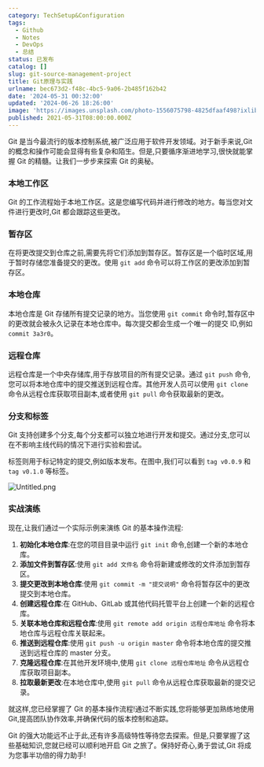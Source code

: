 ```yaml
---
category: TechSetup&Configuration
tags:
  - Github
  - Notes
  - DevOps
  - 总结
status: 已发布
catalog: []
slug: git-source-management-project
title: Git原理与实践
urlname: bec673d2-f48c-4bc5-9a06-2b485f162b42
date: '2024-05-31 00:32:00'
updated: '2024-06-26 18:26:00'
image: 'https://images.unsplash.com/photo-1556075798-4825dfaaf498?ixlib=rb-4.0.3&q=85&fm=jpg&crop=entropy&cs=srgb'
published: 2021-05-31T08:00:00.000Z
---
```


Git 是当今最流行的版本控制系统,被广泛应用于软件开发领域。对于新手来说,Git 的概念和操作可能会显得有些复杂和陌生。但是,只要循序渐进地学习,很快就能掌握 Git 的精髓。让我们一步步来探索 Git 的奥秘。


### 本地工作区


Git 的工作流程始于本地工作区。这是您编写代码并进行修改的地方。每当您对文件进行更改时,Git 都会跟踪这些更改。


### 暂存区


在将更改提交到仓库之前,需要先将它们添加到暂存区。暂存区是一个临时区域,用于暂时存储您准备提交的更改。使用 `git add` 命令可以将工作区的更改添加到暂存区。


### 本地仓库


本地仓库是 Git 存储所有提交记录的地方。当您使用 `git commit` 命令时,暂存区中的更改就会被永久记录在本地仓库中。每次提交都会生成一个唯一的提交 ID,例如 `commit 3a3r0`。


### 远程仓库


远程仓库是一个中央存储库,用于存放项目的所有提交记录。通过 `git push` 命令,您可以将本地仓库中的提交推送到远程仓库。其他开发人员可以使用 `git clone` 命令从远程仓库获取项目副本,或者使用 `git pull` 命令获取最新的更改。


### 分支和标签


Git 支持创建多个分支,每个分支都可以独立地进行开发和提交。通过分支,您可以在不影响主线代码的情况下进行实验和尝试。


标签则用于标记特定的提交,例如版本发布。在图中,我们可以看到 `tag v0.0.9` 和 `tag v0.1.0` 等标签。


![Untitled.png](https://prod-files-secure.s3.us-west-2.amazonaws.com/5d24fe63-e567-4804-86f9-9fdc62e13082/77b77e01-3aab-4add-bdbd-7f489727861d/Untitled.png?X-Amz-Algorithm=AWS4-HMAC-SHA256&X-Amz-Content-Sha256=UNSIGNED-PAYLOAD&X-Amz-Credential=ASIAZI2LB4667QXKL5XH%2F20250210%2Fus-west-2%2Fs3%2Faws4_request&X-Amz-Date=20250210T053714Z&X-Amz-Expires=3600&X-Amz-Security-Token=IQoJb3JpZ2luX2VjEJz%2F%2F%2F%2F%2F%2F%2F%2F%2F%2FwEaCXVzLXdlc3QtMiJGMEQCIGXTCwb3pp5XoNBnLPsdXsVN8EOlNawe6SjM63%2B0pdQZAiBr3QjPqaEGgXed42%2Bn58Itdp94a6nk%2F6L5lVAkyZwZlCqIBAi1%2F%2F%2F%2F%2F%2F%2F%2F%2F%2F8BEAAaDDYzNzQyMzE4MzgwNSIMpAUdIrOMDsqG%2BW%2FEKtwD6YCQhDpQev%2BbTtLo1sSxwygSJKywJdQzZY2xYMbxEaU0ESWsRMQ97Ft4dWLdETDkXDS5Lkf3qMN4hHMsfRcqshWnWWDelIHB9OmXE8UrfWhSUxsnNl92xoWLC8k4GNBkJuDkmwxbLhPyNjy9TCFAOdV4OLtuScDwmvubRzP6rWAPlGaqhLK1onIK2S4ApzcxIlLZDA3%2Fhtpl7zYyuFZzH5YvCCym1FJv4LPHhZCBW95dOE8fJE3fafVVgE%2FSADpYL6LgxxlgDWaUekNS17pYJ3xkY7CcGvTNU3%2FhXzTTzo5731yklyBfl0lABrtBn7gznsl1wNf3e626SMyvJqGvdTekwMCX9TKsx0CvdPhZQBY9UHxws8lwa%2BK9%2Fr9Q%2B67n0Mm59v0mRY05MAtcHoKkpqLtjmEuRDI7mfqKeVh9PHC4QsSV32Pw4Pm%2FxQHIS1A6kJxyZJ2a8hkpTz2H91AX0q1%2Bvq3Vpd%2BXSICJPUaxGiLsvSSkHKIsFz3cjEYUB9aFseu6nGLFPTfpxZnzNzwClbNgeGniIhLhbUjVb3zto28i0bVvKxGqtlrDJ1qtJnRWVHAB%2BRTK6skUETRMZwztxw8LGfjH4cNBIkhf7iCkmzcm2T6KynXh9ESx3G4w9PilvQY6pgHBKAB19zhvnmOvfybQx2dLYemx83WMa1pBAZoMuj8RC4YgAfuXN%2FV4ChwSve026McqHgRP7TmS9pAQ79o%2Fm5fhCzyDpC2bzpE04f5n1tM7UsYV1PYsOKrww1OMdS6Pj5NtKHXrUXOPKFBnKtVUQ8TirAtbFspWFB8DN8k6YgWIQZFomq7rYLA6O85uyVYD9byqQkKy%2BC7AljDuqpMeAvzg%2FFiOUMzv&X-Amz-Signature=d24aa4ca27d5adb016e390dfe64cb6ca2322cdb8d845eaaf462d4717e37778b1&X-Amz-SignedHeaders=host&x-id=GetObject)


### 实战演练


现在,让我们通过一个实际示例来演练 Git 的基本操作流程:

1. **初始化本地仓库**:在您的项目目录中运行 `git init` 命令,创建一个新的本地仓库。
2. **添加文件到暂存区**:使用 `git add 文件名` 命令将新建或修改的文件添加到暂存区。
3. **提交更改到本地仓库**:使用 `git commit -m "提交说明"` 命令将暂存区中的更改提交到本地仓库。
4. **创建远程仓库**:在 GitHub、GitLab 或其他代码托管平台上创建一个新的远程仓库。
5. **关联本地仓库和远程仓库**:使用 `git remote add origin 远程仓库地址` 命令将本地仓库与远程仓库关联起来。
6. **推送到远程仓库**:使用 `git push -u origin master` 命令将本地仓库的提交推送到远程仓库的 master 分支。
7. **克隆远程仓库**:在其他开发环境中,使用 `git clone 远程仓库地址` 命令从远程仓库获取项目副本。
8. **拉取最新更改**:在本地仓库中,使用 `git pull` 命令从远程仓库获取最新的提交记录。

就这样,您已经掌握了 Git 的基本操作流程!通过不断实践,您将能够更加熟练地使用 Git,提高团队协作效率,并确保代码的版本控制和追踪。


Git 的强大功能远不止于此,还有许多高级特性等待您去探索。但是,只要掌握了这些基础知识,您就已经可以顺利地开启 Git 之旅了。保持好奇心,勇于尝试,Git 将成为您事半功倍的得力助手!

